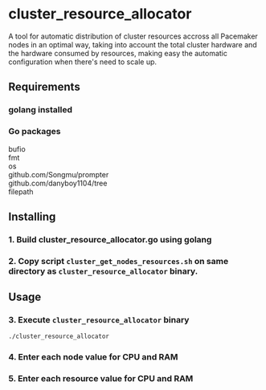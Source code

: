# cluster_resource_allocator
A tool for automatic distribution of cluster resources accross all Pacemaker nodes in an optimal way, taking into account the total cluster hardware and the hardware consumed by resources, making easy the automatic configuration when there's need to scale up.

## Requirements
### golang installed

### Go packages
bufio  
fmt  
os  
github.com/Songmu/prompter  
github.com/danyboy1104/tree  
filepath


## Installing
### 1. Build cluster_resource_allocator.go using golang
### 2. Copy script `cluster_get_nodes_resources.sh` on same directory as `cluster_resource_allocator` binary.

## Usage
### 3. Execute `cluster_resource_allocator` binary
```bash
./cluster_resource_allocator
```
### 4. Enter each node value for CPU and RAM
### 5. Enter each resource value for CPU and RAM




